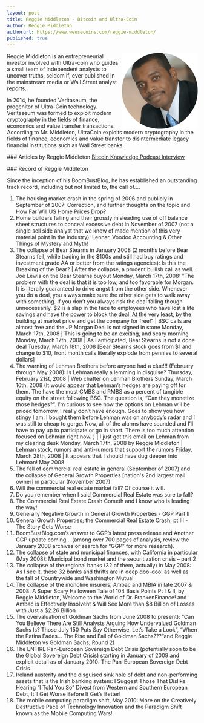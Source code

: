 ```yaml
---
layout: post
title: Reggie Middleton - Bitcoin and Ultra-Coin
author: Reggie Middleton
authorurl: https://www.weusecoins.com/reggie-middleton/
published: true
---
```




<img src="/images/reggie-middleton.png" alt="Reggie Middleton" align="right">Reggie Middleton is an entrepreneurial investor involved with Ultra-coin who guides a small team of independent analysts to uncover truths, seldom if, ever published in the mainstream media or Wall Street analyst reports.
<p>
In 2014, he founded Veritaseum, the progenitor of Ultra-Coin technology. Veritaseum was formed to exploit modern cryptography in the fields of finance, economics and value transfer transactions. According to Mr. Middleton, UltraCoin exploits modern cryptography in the fields of finance, economics and value transfer to disintermediate legacy financial institutions such as Wall Street banks.
<p>
### Articles by Reggie Middleton
<a href="/reggie-middleton-ultra-coin/">Bitcoin Knowledge Podcast Interview</a>
<p>
### Record of Reggie Middleton
<p>Since the inception of his BoomBustBlog, he has established an outstanding track record, including but not limited to, the call of....
<p>
<ol><li>The housing market crash in the spring of 2006 and publicly in September of 2007: Correction, and further thoughts on the topic and How Far Will US Home Prices Drop?</li>
<li>Home builders falling and their grossly misleading use of off balance sheet structures to conceal excessive debt in November of 2007 (not a single sell side analyst that we know of made mention of this very material point in the industry): Lennar, Voodoo Accounting & Other Things of Mystery and Myth!
<li>The collapse of Bear Stearns in January 2008 (2 months before Bear Stearns fell, while trading in the $100s and still had buy ratings and investment grade AA or better from the ratings agencies): Is this the Breaking of the Bear? | After the collapse, a prudent bullish call as well... Joe Lewis on the Bear Stearns buyout Monday, March 17th, 2008: "The problem with the deal is that it is too low, and too favorable for Morgan. It is literally guaranteed to drive angst from the other side. Whenever you do a deal, you always make sure the other side gets to walk away with something.  If you don’t you always risk the deal falling though unnecessarily. $2 is a slap in the face to employees who have lost a life savings and have the power to block the deal. At the very least, by the building at market price and get the company for free!" | BSC calls are almost free and the JP Morgan Deal is not signed in stone Monday, March 17th, 2008 | This is going to be an exciting, and scary morning Monday, March 17th, 2008 | As I anticipated, Bear Stearns is not a done deal Tuesday, March 18th, 2008 [Bear Stearns stock goes from $1 and change to $10, front month calls literally explode from pennies to several dollars]</li>
<li>The warning of Lehman Brothers before anyone had a clue!!! (February through May 2008): Is Lehman really a lemming in disguise? Thursday, February 21st, 2008 | Web chatter on Lehman Brothers Sunday, March 16th, 2008 (It would appear that Lehman’s hedges are paying off for them. The have the most CMBS and RMBS as a percent of tangible equity on the street following BSC. The question is, “Can they monetize those hedges?”. I’m curious to see how the options on Lehman will be priced tomorrow. I really don’t have enough. Goes to show you how stingy I am. I bought them before Lehman was on anybody’s radar and I was still to cheap to gorge. Now, all of the alarms have sounded and I’ll have to pay up to participate or go in short. There is too much attention focused on Lehman right now. ) | I just got this email on Lehman from my clearing desk Monday, March 17th, 2008 by Reggie Middleton | Lehman stock, rumors and anti-rumors that support the rumors Friday, March 28th, 2008 | It appears that I should have dug deeper into Lehman! May 2008</li>
<li>The fall of commercial real estate in general (September of 2007) and the collapse of General Growth Properties [nation's 2nd largest mall owner] in particular (November 2007):</li>
<li>Will the commercial real estate market fall? Of course it will.</li>
<li>Do you remember when I said Commercial Real Estate was sure to fall?</li>
<li>The Commercial Real Estate Crash Cometh and I know who is leading the way!</li>
<li>Generally Negative Growth in General Growth Properties - GGP Part II</li>
<li>General Growth Properties; the Commercial Real Estate Crash, pt III - The Story Gets Worse</li>
<li>BoomBustBlog.com’s answer to GGP’s latest press release and Another GGP update coming… (among over 700 pages of analysis, review the January 2008 archives or search for “GGP” for more research).</li>
<li>The collapse of state and municipal finances, with California in particular (May 2008): Municipal bond market and the securitization crisis – part 2</li>
<li>The collapse of the regional banks (32 of them, actually) in May 2008: As I see it, these 32 banks and thrifts are in deep doo-doo! as well as the fall of Countrywide and Washington Mutual</li>
<li>The collapse of the monoline insurers, Ambac and MBIA in late 2007 & 2008: A Super Scary Halloween Tale of 104 Basis Points Pt I & II, by Reggie Middleton, Welcome to the World of Dr. FrankenFinance! and Ambac is Effectively Insolvent & Will See More than $8 Billion of Losses with Just a $2.26 Billion</li>
<li>The overvaluation of Goldman Sachs from June 2008 to present): “Can You Believe There Are Still Analysts Arguing How Undervalued Goldman Sachs Is? Those July 150 Puts Say Otherwise, Let’s Take a Look”, “When the Patina Fades… The Rise and Fall of Goldman Sachs???“and Reggie Middleton vs Goldman Sachs, Round 2)</li>
<li>The ENTIRE Pan-European Sovereign Debt Crisis (potentially soon to be the Global Sovereign Debt Crisis) starting in January of 2009 and explicit detail as of January 2010: The Pan-European Sovereign Debt Crisis</li>
<li>Ireland austerity and the disguised sink hole of debt and non-performing assets that is the Irish banking system: I Suggest Those That Dislike Hearing “I Told You So” Divest from Western and Southern European Debt, It’ll Get Worse Before It Get’s Better!</li>
<li>The mobile computing paradigm shift, May 2010: More on the Creatively Destructive Pace of Technology Innovation and the Paradigm Shift known as the Mobile Computing Wars!</li></ol>